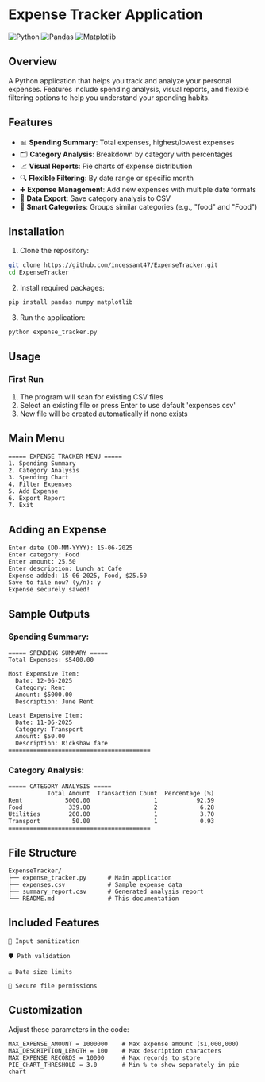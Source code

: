# Expense Tracker Application

![Python](https://img.shields.io/badge/python-3.6%2B-blue)
![Pandas](https://img.shields.io/badge/pandas-1.0%2B-orange)
![Matplotlib](https://img.shields.io/badge/matplotlib-3.0%2B-green)

## Overview
A Python application that helps you track and analyze your personal expenses. Features include spending analysis, visual reports, and flexible filtering options to help you understand your spending habits.

## Features
- 📊 **Spending Summary**: Total expenses, highest/lowest expenses
- 🗂️ **Category Analysis**: Breakdown by category with percentages
- 📈 **Visual Reports**: Pie charts of expense distribution
- 🔍 **Flexible Filtering**: By date range or specific month
- ➕ **Expense Management**: Add new expenses with multiple date formats
- 💾 **Data Export**: Save category analysis to CSV
- 🔄 **Smart Categories**: Groups similar categories (e.g., "food" and "Food")

## Installation

1. Clone the repository:
```bash
git clone https://github.com/incessant47/ExpenseTracker.git
cd ExpenseTracker
```
2. Install required packages:
```bash
pip install pandas numpy matplotlib
```
3. Run the application:
```bash
python expense_tracker.py
```
## Usage
### First Run
1. The program will scan for existing CSV files
2. Select an existing file or press Enter to use default 'expenses.csv'
3. New file will be created automatically if none exists

## Main Menu
```text
===== EXPENSE TRACKER MENU =====
1. Spending Summary
2. Category Analysis
3. Spending Chart
4. Filter Expenses
5. Add Expense
6. Export Report
7. Exit
```
## Adding an Expense
```text
Enter date (DD-MM-YYYY): 15-06-2025
Enter category: Food
Enter amount: 25.50
Enter description: Lunch at Cafe
Expense added: 15-06-2025, Food, $25.50
Save to file now? (y/n): y
Expense securely saved!
```
## Sample Outputs
### Spending Summary:
```text
===== SPENDING SUMMARY =====
Total Expenses: $5400.00

Most Expensive Item:
  Date: 12-06-2025
  Category: Rent
  Amount: $5000.00
  Description: June Rent

Least Expensive Item:
  Date: 11-06-2025
  Category: Transport
  Amount: $50.00
  Description: Rickshaw fare
========================================
```
### Category Analysis:
```text
===== CATEGORY ANALYSIS =====
           Total Amount  Transaction Count  Percentage (%)
Rent            5000.00                  1           92.59
Food             339.00                  2            6.28
Utilities        200.00                  1            3.70
Transport         50.00                  1            0.93
========================================
```
## File Structure
```text
ExpenseTracker/
├── expense_tracker.py      # Main application
├── expenses.csv            # Sample expense data
├── summary_report.csv      # Generated analysis report
└── README.md               # This documentation
```
## Included Features
```text
🔐 Input sanitization

🛡️ Path validation

⚖️ Data size limits

🔑 Secure file permissions
```
## Customization
Adjust these parameters in the code:
```text
MAX_EXPENSE_AMOUNT = 1000000    # Max expense amount ($1,000,000)
MAX_DESCRIPTION_LENGTH = 100    # Max description characters
MAX_EXPENSE_RECORDS = 10000     # Max records to store
PIE_CHART_THRESHOLD = 3.0       # Min % to show separately in pie chart
```
